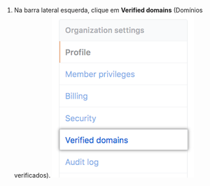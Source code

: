 1. Na barra lateral esquerda, clique em **Verified domains** (Domínios verificados). ![Botão de domínios verificados](/assets/images/help/organizations/verified-domains-button.png)
